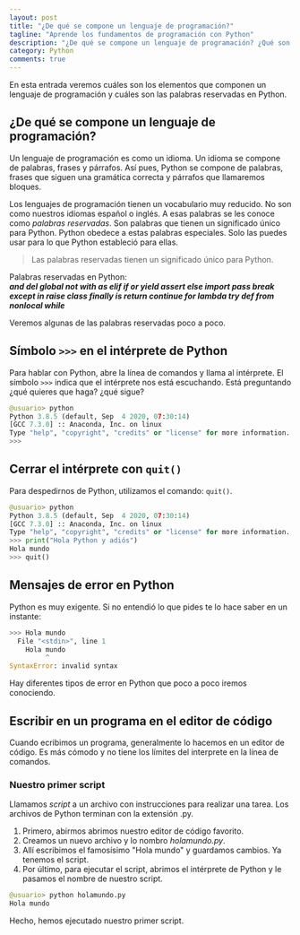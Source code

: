 ```yaml
---
layout: post
title: "¿De qué se compone un lenguaje de programación?"
tagline: "Aprende los fundamentos de programación con Python"
description: "¿De qué se compone un lenguaje de programación? ¿Qué son las palabras reservadas?"
category: Python
comments: true
--- 
```


En esta entrada veremos cuáles son los elementos que componen un lenguaje de programación y cuáles son las palabras reservadas en Python.

## ¿De qué se compone un lenguaje de programación?  

Un lenguaje de programación es como un idioma. Un idioma se compone de palabras, frases y párrafos. Así pues, Python se compone de palabras, frases que siguen una gramática correcta y párrafos que llamaremos bloques.  

Los lenguajes de programación tienen un vocabulario muy reducido. No son como nuestros idiomas español o inglés. A esas palabras se les conoce como *palabras reservadas*. Son palabras que tienen un significado único para Python. Python obedece a estas palabras especiales. Solo las puedes usar para lo que Python estableció para ellas.  

> Las palabras reservadas tienen un significado único para Python.

Palabras reservadas en Python:  
***and del global not with as elif if or yield assert else import pass break except in raise class finally is return continue for lambda try def from nonlocal while***  

Veremos algunas de las palabras reservadas poco a poco.  

## Símbolo `>>>` en el intérprete de Python  

Para hablar con Python, abre la línea de comandos y llama al intérprete. El símbolo `>>>` indica que el intérprete nos está escuchando. Está preguntando ¿qué quieres que haga? ¿qué sigue?  

```python
@usuario> python
Python 3.8.5 (default, Sep  4 2020, 07:30:14) 
[GCC 7.3.0] :: Anaconda, Inc. on linux
Type "help", "copyright", "credits" or "license" for more information.
>>> 
```

## Cerrar el intérprete con `quit()`

Para despedirnos de Python, utilizamos el comando: `quit()`.

```python
@usuario> python
Python 3.8.5 (default, Sep  4 2020, 07:30:14) 
[GCC 7.3.0] :: Anaconda, Inc. on linux
Type "help", "copyright", "credits" or "license" for more information.
>>> print("Hola Python y adiós")
Hola mundo
>>> quit()
```

## Mensajes de error en Python

Python es muy exigente. Si no entendió lo que pides te lo hace saber en un instante:  

```python
>>> Hola mundo
  File "<stdin>", line 1
    Hola mundo
         ^
SyntaxError: invalid syntax
```

Hay diferentes tipos de error en Python que poco a poco iremos conociendo.

## Escribir en un programa en el editor de código  

Cuando ecribimos un programa, generalmente lo hacemos en un editor de código. Es más cómodo y no tiene los límites del interprete en la línea de comandos.  

### Nuestro primer script  

Llamamos *script* a un archivo con instrucciones para realizar una tarea. Los archivos de Python terminan con la extensión .py.

1. Primero, abirmos abrimos nuestro editor de código favorito.
2. Creamos un nuevo archivo y lo nombro *holamundo.py*.
3. Allí escribimos el famosísimo "Hola mundo" y guardamos cambios. Ya tenemos el script.
4. Por último, para ejecutar el script, abrimos el intérprete de Python y le pasamos el nombre de nuestro script.

```python
@usuario> python holamundo.py
Hola mundo
```

Hecho, hemos ejecutado nuestro primer script.
